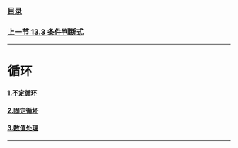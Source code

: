 
### [目录](https://github.com/Letitmiss/Linux-learning/blob/master/README.md)
### [上一节 13.3 条件判断式 ](https://github.com/Letitmiss/Linux-learning/blob/master/blog/13.3hellscript.md)
----
# 循环

#### [1.不定循环](#不定循环)
#### [2.固定循坏](#固定循坏)
#### [3.数值处理](#数值处理)
----
